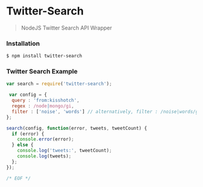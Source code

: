
# Twitter-Search

> NodeJS Twitter Search API Wrapper

### Installation

```bash
$ npm install twitter-search
```

### Twitter Search Example

```javascript
var search = require('twitter-search');

 var config = {
  query : 'from:kisshotch',
  regex : /node|mongo/gi,
  filter : ['noise', 'words'] // alternatively, filter : /noise|words/gi
};

search(config, function(error, tweets, tweetCount) {
  if (error) {
    console.error(error);
  } else {
    console.log('tweets:', tweetCount);
    console.log(tweets);
  };
});

/* EOF */
```